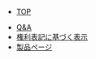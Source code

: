 - [TOP](README)
<!--- [Example Second Page](second-page)-->
- [Q&A](faq)
- [権利表記に基づく表示](display-based-on-rights-notation)
- [製品ページ](https://bit-trade-one.co.jp/)
